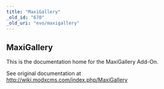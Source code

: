 ```yaml
---
title: "MaxiGallery"
_old_id: "670"
_old_uri: "evo/maxigallery"
---
```


MaxiGallery
-----------

This is the documentation home for the MaxiGallery Add-On.

See original documentation at <http://wiki.modxcms.com/index.php/MaxiGallery>